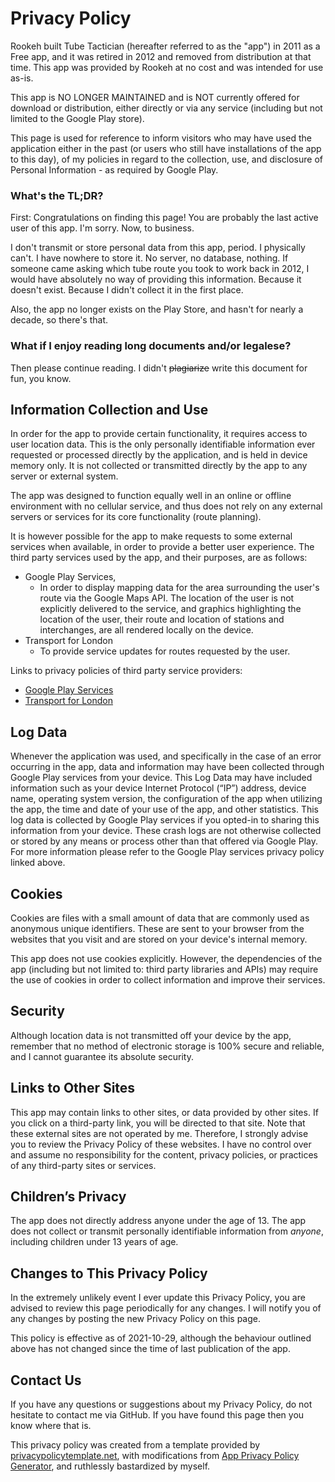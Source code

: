 # Privacy Policy

Rookeh built Tube Tactician (hereafter referred to as the "app") in 2011 as a Free app, and it was retired in 2012 and removed from distribution at that time. This app was provided by Rookeh at no cost and was intended for use as-is.

This app is NO LONGER MAINTAINED and is NOT currently offered for download or distribution, either directly or via any service (including but not limited to the Google Play store).

This page is used for reference to inform visitors who may have used the application either in the past (or users who still have installations of the app to this day), of my policies in regard to the collection, use, and disclosure of Personal Information - as required by Google Play.

### What's the TL;DR?

First: Congratulations on finding this page! You are probably the last active user of this app. I'm sorry. Now, to business.

I don't transmit or store personal data from this app, period. I physically can't. I have nowhere to store it. No server, no database, nothing. If someone came asking which tube route you took to work back in 2012, I would have absolutely no way of providing this information. Because it doesn't exist. Because I didn't collect it in the first place.

Also, the app no longer exists on the Play Store, and hasn't for nearly a decade, so there's that.

### What if I enjoy reading long documents and/or legalese?

Then please continue reading. I didn't ~~plagiarize~~ write this document for fun, you know.

## Information Collection and Use

In order for the app to provide certain functionality, it requires access to user location data. This is the only personally identifiable information ever requested or processed directly by the application, and is held in device memory only. It is not collected or transmitted directly by the app to any server or external system.

The app was designed to function equally well in an online or offline environment with no cellular service, and thus does not rely on any external servers or services for its core functionality (route planning).

It is however possible for the app to make requests to some external services when available, in order to provide a better user experience. The third party services used by the app, and their purposes, are as follows:

* Google Play Services, 
	* In order to display mapping data for the area surrounding the user's route via the Google Maps API. The location of the user is not explicitly delivered to the service, and graphics highlighting the location of the user, their route and location of stations and interchanges, are all rendered locally on the device.
* Transport for London
	* To provide service updates for routes requested by the user.

Links to privacy policies of third party service providers:

*   [Google Play Services](https://www.google.com/policies/privacy/)
*	[Transport for London](https://tfl.gov.uk/corporate/privacy-and-cookies/privacy-and-data-protection-policy)

## Log Data

Whenever the application was used, and specifically in the case of an error occurring in the app, data and information may have been collected through Google Play services from your device. This Log Data may have included information such as your device Internet Protocol (“IP”) address, device name, operating system version, the configuration of the app when utilizing the app, the time and date of your use of the app, and other statistics. This log data is collected by Google Play services if you opted-in to sharing this information from your device. These crash logs are not otherwise collected or stored by any means or process other than that offered via Google Play. For more information please refer to the Google Play services privacy policy linked above.

## Cookies

Cookies are files with a small amount of data that are commonly used as anonymous unique identifiers. These are sent to your browser from the websites that you visit and are stored on your device's internal memory.

This app does not use cookies explicitly. However, the dependencies of the app (including but not limited to: third party libraries and APIs) may require the use of cookies in order to collect information and improve their services.

## Security

Although location data is not transmitted off your device by the app, remember that no method of electronic storage is 100% secure and reliable, and I cannot guarantee its absolute security.

## Links to Other Sites

This app may contain links to other sites, or data provided by other sites. If you click on a third-party link, you will be directed to that site. Note that these external sites are not operated by me. Therefore, I strongly advise you to review the Privacy Policy of these websites. I have no control over and assume no responsibility for the content, privacy policies, or practices of any third-party sites or services.

## Children’s Privacy

The app does not directly address anyone under the age of 13. The app does not collect or transmit personally identifiable information from *anyone*, including children under 13 years of age.

## Changes to This Privacy Policy

In the extremely unlikely event I ever update this Privacy Policy, you are advised to review this page periodically for any changes. I will notify you of any changes by posting the new Privacy Policy on this page.

This policy is effective as of 2021-10-29, although the behaviour outlined above has not changed since the time of last publication of the app.

## Contact Us

If you have any questions or suggestions about my Privacy Policy, do not hesitate to contact me via GitHub. If you have found this page then you know where that is.

This privacy policy was created from a template provided by [privacypolicytemplate.net](https://privacypolicytemplate.net), with modifications from [App Privacy Policy Generator](https://app-privacy-policy-generator.nisrulz.com/), and ruthlessly bastardized by myself.
